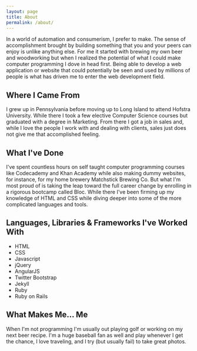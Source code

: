 ```yaml
---
layout: page
title: About
permalink: /about/
---
```


In a world of automation and consumerism, I prefer to make. The sense of accomplishment brought by building something that you and your peers can enjoy is unlike anything else. For me it started with brewing my own beer and woodworking but when I realized the potential of what I could make computer programming I dove in head first. Being able to develop a web application or website that could potentially be seen and used by millions of people is what has driven me to enter the web development field.

## Where I Came From ##

I grew up in Pennsylvania before moving up to Long Island to attend Hofstra University. While there I took a few elective Computer Science courses but graduated with a degree in Marketing. From there I got a job in sales and, while I love the people I work with and dealing with clients, sales just does not give me that accomplished feeling.

## What I've Done ##

I've spent countless hours on self taught computer programming courses like Codecademy and Khan Academy while also making dummy websites, for instance, for my home brewery Matchstick Brewing Co. But what I'm most proud of is taking the leap toward the full career change by enrolling in a rigorous bootcamp called Bloc. While there I've been firming up my knowledge of HTML and CSS while diving deeper into some of the more complicated languages and tools.

## Languages, Libraries & Frameworks I've Worked With ##

  * HTML
  * CSS
  * Javascript
  * jQuery
  * AngularJS
  * Twitter Bootstrap
  * Jekyll
  * Ruby
  * Ruby on Rails

## What Makes Me... Me ##

When I'm not programming I'm usually out playing golf or working on my next beer recipe. I'm a huge baseball fan as well and play whenever I get the chance, I love traveling, and I try (but usually fail) to take great photos.
